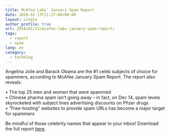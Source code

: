 ```yaml
---
title: McAfee Labs’ January Spam Report
date: 2010-01-13T11:27:00+00:00
layout: single
author_profile: true
url: 2010/01/13/mcafee-labs-january-spam-report/
tags:
  - report
  - spam
lang: en
category: 
  - techblog
---
```

Angelina Jolie and Barack Obama are the #1 celeb subjects of choice for spammers, according to McAfee January Spam Report. The report also reveals:

• The top 25 men and women that were spammed  
• Chinese pharma spam isn’t going away – in fact, on Dec 14, spam levels skyrocketed with subject lines advertising discounts on Pfizer drugs  
• “Free-hosting” websites to provide spam URLs has become a major target for spammers

Be mindful of those celebrity names that appear in your inbox! Download the full report [here](http://www.mcafee.com/us/local_content/reports/8216rpt_spam_0110_v2.pdf).